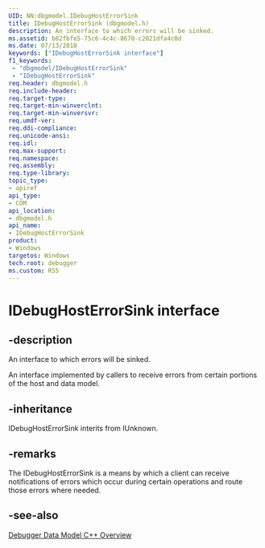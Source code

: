 ```yaml
---
UID: NN:dbgmodel.IDebugHostErrorSink
title: IDebugHostErrorSink (dbgmodel.h)
description: An interface to which errors will be sinked.
ms.assetid: b82fbfe5-75c6-4c4c-8670-c2021dfa4c0d
ms.date: 07/13/2018
keywords: ["IDebugHostErrorSink interface"]
f1_keywords:
 - "dbgmodel/IDebugHostErrorSink"
 - "IDebugHostErrorSink"
req.header: dbgmodel.h
req.include-header:
req.target-type:
req.target-min-winverclnt:
req.target-min-winversvr:
req.umdf-ver:
req.ddi-compliance:
req.unicode-ansi:
req.idl:
req.max-support:
req.namespace:
req.assembly:
req.type-library: 
topic_type: 
- apiref
api_type: 
- COM
api_location: 
- dbgmodel.h
api_name: 
- IDebugHostErrorSink
product:
- Windows
targetos: Windows
tech.root: debugger
ms.custom: RS5
---
```


# IDebugHostErrorSink interface

## -description

An interface to which errors will be sinked.

An interface implemented by callers to receive errors from certain portions of the host and data model.


## -inheritance
IDebugHostErrorSink interits from IUnknown. 
## -remarks

The IDebugHostErrorSink is a means by which a client can receive notifications of errors which occur during certain operations and route those errors where needed. 

## -see-also

[Debugger Data Model C++ Overview](https://docs.microsoft.com/windows-hardware/drivers/debugger/data-model-cpp-overview)
